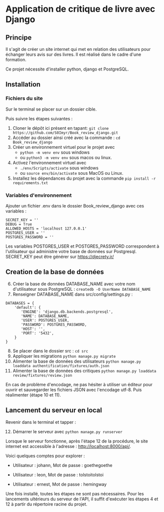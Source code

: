 # Application de critique de livre avec Django

## Principe
Il s'agit de créer un site internet qui met en relation des utilisateurs pour échanger leurs avis sur des livres. Il est réalisé dans le cadre d'une formation.

Ce projet nécessite d'installer python, django et PostgreSQL.

## Installation
### Fichiers du site
Sur le terminal se placer sur un dossier cible.

Puis suivre les étapes suivantes :  
1. Cloner le dépôt ici présent en tapant: `git clone https://github.com/S0Imyr/Book_review_django.git`  
2. Accéder au dossier ainsi créé avec la commande : `cd Book_review_django`  
3. Créer un environnement virtuel pour le projet avec 
    - `python -m venv env` sous windows 
    - ou `python3 -m venv env` sous macos ou linux.
4. Activez l'environnement virtuel avec 
    - `./env/Scripts/activate` sous windows 
    - ou `source env/bin/activate` sous MacOS ou Linux.
5. Installez les dépendances du projet avec la commande `pip install -r requirements.txt`

### Variables d'environnement

Ajouter un fichier .env dans le dossier Book_review_django avec ces variables :
```
SECRET_KEY = ''
DEBUG = True
ALLOWED_HOSTS = 'localhost 127.0.0.1'
POSTGRES_USER = ''
POSTGRES_PASSWORD = ''
```
Les variables POSTGRES_USER et POSTGRES_PASSWORD correspondent à l'utilisateur qui administre votre base de données sur Postgresql.  
SECRET_KEY peut être générer sur https://djecrety.ir/

## Creation de la base de données

6. Créer la base de données DATABASE_NAME avec votre nom d'utilisateur sous PostgreSQL : `createdb -O UserName DATABASE_NAME`
7. Renseigner DATABASE_NAME dans src/config/settings.py :
```
DATABASES = {
    'default': {
       'ENGINE': 'django.db.backends.postgresql',
       'NAME': DATABASE_NAME,                        
       'USER': POSTGRES_USER,                    
       'PASSWORD': POSTGRES_PASSWORD,            
       'HOST': '',                               
       'PORT': '5432',                            
    }
}
```
8. Se placer dans le dossier src : `cd src`
9. Appliquer les migrations `python manage.py migrate`
10. Alimenter la base de données des utilisateurs `python manage.py loaddata authentification/fixtures/auth.json`
11. Alimenter la base de données des critiques `python manage.py loaddata review/fixtures/review.json`

En cas de problème d'encodage, ne pas hésiter à utiliser un éditeur pour ouvrir et sauvegarder les fichiers JSON avec l'encodage utf-8. Puis réalimenter (étape 10 et 11).

## Lancement du serveur en local
Revenir dans le terminal et tapper :

12. Démarrer le serveur avec `python manage.py runserver`

Lorsque le serveur fonctionne, après l'étape 12 de la procédure, le site internet est accessible à l'adresse : [http://localhost:8000/api/](http://localhost:8000/api/).

Voici quelques comptes pour explorer :
  - Utilisateur : johann, 
  Mot de passe : goethegoethe

  - Utilisateur : leon, 
  Mot de passe : tolstoitolstoi

  - Utilisateur : ernest, 
  Mot de passe : hemingway

Une fois installé, toutes les étapes ne sont pas nécessaires. Pour les lancements ultérieurs du serveur de l'API, il suffit d'exécuter les étapes 4 et 12 à partir du répertoire racine du projet.
